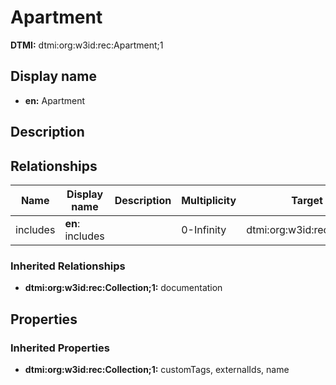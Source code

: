 # Apartment
**DTMI:** dtmi:org:w3id:rec:Apartment;1
## Display name
- **en:** Apartment
## Description
## Relationships
|Name|Display name|Description|Multiplicity|Target|Properties|Writable|
|-|-|-|-|-|-|-|
|includes|**en**: includes||0-Infinity|dtmi:org:w3id:rec:Room;1||True|
### Inherited Relationships
* **dtmi:org:w3id:rec:Collection;1:** documentation
## Properties
### Inherited Properties
* **dtmi:org:w3id:rec:Collection;1:** customTags, externalIds, name

